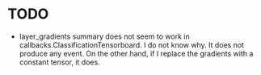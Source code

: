 TODO
====

* layer_gradients summary does not seem to work in callbacks.ClassificationTensorboard. I do not know why.
  It does not produce any event. On the other hand, if I replace the gradients with a constant tensor, it does.
